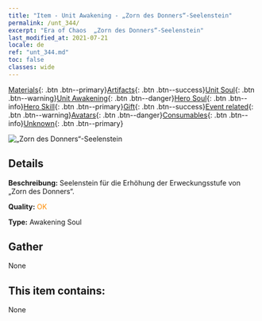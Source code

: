 ```yaml
---
title: "Item - Unit Awakening - „Zorn des Donners“-Seelenstein"
permalink: /unt_344/
excerpt: "Era of Chaos  „Zorn des Donners“-Seelenstein"
last_modified_at: 2021-07-21
locale: de
ref: "unt_344.md"
toc: false
classes: wide
---
```

 [Materials](/ItemsDE/){: .btn .btn--primary}[Artifacts](/ItemsDE/Artifacts/){: .btn .btn--success}[Unit Soul](/ItemsDE/UnitSoul/){: .btn .btn--warning}[Unit Awakening](/ItemsDE/UnitAwakening/){: .btn .btn--danger}[Hero Soul](/ItemsDE/HeroSoul/){: .btn .btn--info}[Hero Skill](/ItemsDE/HeroSkill/){: .btn .btn--primary}[Gift](/ItemsDE/Gift/){: .btn .btn--success}[Event related](/ItemsDE/Events/){: .btn .btn--warning}[Avatars](/ItemsDE/Avatars/){: .btn .btn--danger}[Consumables](/ItemsDE/Consumables/){: .btn .btn--info}[Unknown](/ItemsDE/Unknown/){: .btn .btn--primary}

 ![„Zorn des Donners“-Seelenstein](/images/u/tia_leiyuansu.jpg)

## Details
 **Beschreibung:** Seelenstein für die Erhöhung der Erweckungsstufe von „Zorn des Donners“.

 **Quality:** <span style="color: #FF8C00">OK</span>

 **Type:** Awakening Soul

## Gather

  None

## This item contains:

  None

